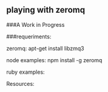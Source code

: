playing with zeromq
------------------

###A Work in Progress


###requeriments: 

zeromq: 
    apt-get install libzmq3

node examples:
    npm install -g zeromq

ruby examples:


Resources:
